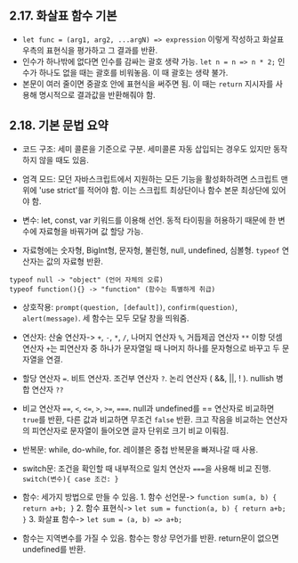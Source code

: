 ## 2.17. 화살표 함수 기본

- `let func = (arg1, arg2, ...argN) => expression` 이렇게 작성하고 화살표 우측의 표현식을 평가하고 그 결과를 반환.
- 인수가 하나밖에 없다면 인수를 감싸는 괄호 생략 가능. `let n = n => n * 2;` 인수가 하나도 없을 때는 괄호를 비워놓음. 이 때 괄호는 생략 불가.
- 본문이 여러 줄이면 중괄호 안에 표현식을 써주면 됨. 이 때는 `return` 지시자를 사용해 명시적으로 결과값을 반환해줘야 함.

## 2.18. 기본 문법 요약

- 코드 구조: 세미 콜론을 기준으로 구분. 세미콜론 자동 삽입되는 경우도 있지만 동작하지 않을 때도 있음.
- 엄격 모드: 모던 자바스크립트에서 지원하는 모든 기능을 활성화하려면 스크립트 맨 위에 'use strict'를 적어야 함. 이는 스크립트 최상단이나 함수 본문 최상단에 있어야 함.

- 변수: let, const, var 키워드를 이용해 선언. 동적 타이핑을 허용하기 때문에 한 변수에 자료형을 바꿔가며 값 할당 가능.

- 자료형에는 숫자형, BigInt형, 문자형, 불린형, null, undefined, 심볼형. `typeof` 연산자는 값의 자료형 반환.

```
typeof null -> "object" (언어 자체의 오류)
typeof function(){} -> "function" (함수는 특별하게 취급)
```

- 상호작용: `prompt(question, [default])`, `confirm(question)`, `alert(message)`. 세 함수는 모두 모달 창을 띄워줌.

- 연산자: 산술 연산자-> `+`, `-`, `*`, `/`, 나머지 연산자 `%`, 거듭제곱 연산자 `**` 이항 덧셈 연산자 `+`는 피연산자 중 하나가 문자열일 때 나머지 하나를 문자형으로 바꾸고 두 문자열을 연결.

- 할당 연산자 `=`. 비트 연산자. 조건부 연산자 `?`. 논리 연산자 ( &&, ||, ! ). nullish 병합 연산자 `??`
- 비교 연산자 `==`, `<`, `<=`, `>`, `>=`, `===`. null과 undefined를 == 연산자로 비교하면 `true`를 반환, 다른 값과 비교하면 무조건 `false` 반환. 크고 작음을 비교하는 연산자의 피연산자로 문자열이 들어오면 글자 단위로 크기 비교 이뤄짐.

- 반복문: while, do-while, for. 레이블은 중첩 반복문을 빠져나갈 때 사용.

- switch문: 조건을 확인할 때 내부적으로 일치 연산자 `===`을 사용해 비교 진행. `switch(변수){ case 조건: }`

- 함수: 세가지 방법으로 만들 수 있음. 1. 함수 선언문-> `function sum(a, b) { return a+b; }` 2. 함수 표현식-> `let sum = function(a, b) { return a+b; }` 3. 화살표 함수-> `let sum = (a, b) => a+b;`
- 함수는 지역변수를 가질 수 있음. 함수는 항상 무언가를 반환. return문이 없으면 undefined를 반환.
